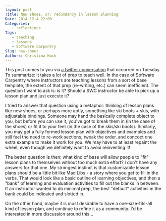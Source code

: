```yaml
---
layout: post
Title: New shoes, or, redundancy in lesson planning
Date: 2014-12-4 22:00
Categories: 
   - reflections
Tags: 
   - teaching
   - lessons
   - Software Carpentry
Slug: new-shoes
Authors: Christina Koch
---
```


This post comes to you via [a twitter conversation](https://twitter.com/_christinaLK/status/539560108502835201) 
that occurred on Tuesday.  To summarize: it takes a lot of prep to teach well.  In the case of Software Carpentry 
where instructors are teaching lessons from a sort of base template, the extent of that prep (re-writing, etc.) 
can seem inefficient.  The question I want to ask is: is it?  Should a SWC instructor be able to pick up a lesson 
plan and just execute it?  

I tried to answer that question using a metaphor: thinking of lesson plans like new shoes, or perhaps more 
aptly, something like ski boots + skis, with adjustable bindings.  Someone may hand the basically complete object 
to you, but before you can use it, you've got to break them in (in the case of the shoes) or fit it to your feet 
(in the case of the skis/ski boots).  Similarly, you may get a fully formed lesson plan with objectives and 
examples and still feel the need to re-work sections, tweak the order, and concoct one extra example to make 
it work for you.  We may have to at least repaint the wheel, even though we definitely want to avoid reinventing it!  

The better question is then: what kind of base will allow people to "fit" lesson plans to themselves 
without too much extra effort?  I don't have any answers for that one.  My strongest instinct is that 
customizable lesson plans should be a little bit like Mad Libs - a story where you get to fill in the 
verbs.  That would look like a basic outline of learning objectives, and then a "bank" of learning and evaluation 
activities to fill out the blanks in between.  If an instructor wanted to do minimal prep, the best 
"default" activities in the bank could be indicated and slotted in.  

On the other hand, maybe it is most desirable to have a one-size-fits-all kind of lesson plan, and 
continue to refine it as a community.  I'd be interested in more discussion around this...